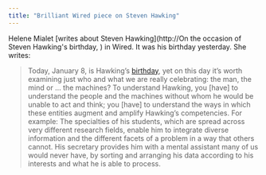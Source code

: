 ```yaml
---
title: "Brilliant Wired piece on Steven Hawking"
---
```


Helene Mialet [writes about Steven Hawking](http://On the occasion of Steven Hawking's birthday, ) in Wired. It was his birthday yesterday. She writes:

> Today, January 8, is Hawking’s [birthday](http://www.wired.com/geekdad/2013/01/happy-71st-birthday-stephen-hawking/), yet on this day it’s worth examining just who and what we are really celebrating: the man, the mind or … the machines?
To understand Hawking, you [have] to understand the people and the machines  without whom he would be unable to act and think; you [have] to understand  the ways in which these entities augment and amplify Hawking’s  competencies. For example: The specialties of his students, which are  spread across very different research fields, enable him to integrate  diverse information and the different facets of a problem in a way that  others cannot. His secretary provides him with a mental assistant many  of us would never have, by sorting and arranging his data according to  his interests and what he is able to process. 



